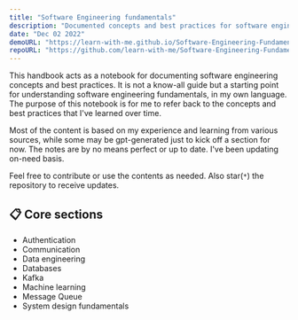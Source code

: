 ```yaml
---
title: "Software Engineering fundamentals"
description: "Documented concepts and best practices for software engineering fundamentals"
date: "Dec 02 2022"
demoURL: "https://learn-with-me.github.io/Software-Engineering-Fundamentals/"
repoURL: "https://github.com/learn-with-me/Software-Engineering-Fundamentals"
---
```


This handbook acts as a notebook for documenting software engineering concepts and best practices.
It is not a know-all guide but a starting point for understanding software engineering fundamentals, in my own language.
The purpose of this notebook is for me to refer back to the concepts and best practices that I've learned over time.

Most of the content is based on my experience and learning from various sources, while some may be gpt-generated just to kick off a section for now.
The notes are by no means perfect or up to date. I've been updating on-need basis.

Feel free to contribute or use the contents as needed. Also star(`*`) the repository to receive updates.

## 📋 Core sections

- Authentication
- Communication
- Data engineering
- Databases
- Kafka
- Machine learning
- Message Queue
- System design fundamentals
